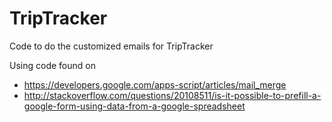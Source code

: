 # TripTracker
Code to do the customized emails for TripTracker 

Using code found on 
- https://developers.google.com/apps-script/articles/mail_merge
- http://stackoverflow.com/questions/20108511/is-it-possible-to-prefill-a-google-form-using-data-from-a-google-spreadsheet

